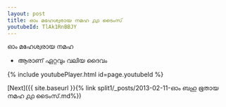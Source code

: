 ```yaml
---
layout: post
title: ഓം മഹേശ്വരായ നമഹ ൧൧ ടൈംസ്
youtubeId: TlAk1RnBBJY
---
```

 
 
 ഓം മഹേശ്വരായ നമഹ 
 
 -  ആരാണ് ഏറ്റവും വലിയ ദൈവം 
 
  
 
  
 
 
 
 
 
 


{% include youtubePlayer.html id=page.youtubeId %}
 
[Next]({{ site.baseurl }}{% link  split1/_posts/2013-02-11-ഓം ബഹു ഭൂതായ നമഹ ൧൧ ടൈംസ്.md%})
 
